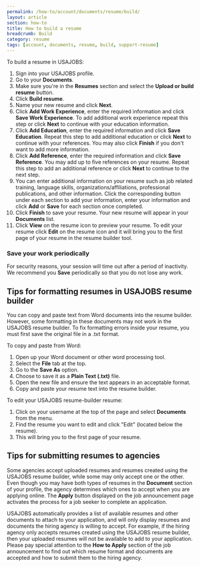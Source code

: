 ```yaml
---
permalink: /how-to/account/documents/resume/build/
layout: article
section: how-to
title: How to build a resume
breadcrumb: Build
category: resume
tags: [account, documents, resume, build, support-resume]
---
```


To build a resume in USAJOBS:

1. Sign into your USAJOBS profile.
2. Go to your **Documents**. 
3. Make sure you're in the **Resumes** section and select the **Upload or build resume** button.
4. Click **Build resume**.
4. Name your new resume and click **Next**.
5. Click **Add Work Experience**, enter the required information and click **Save Work Experience**. To add additional work experience repeat this step or click **Next** to continue with your education information.
6. Click **Add Education**, enter the required information and click **Save Education**. Repeat this step to add additional education or click **Next** to continue with your references. You may also click **Finish** if you don't want to add more information.
7. Click **Add Reference**, enter the required information and click **Save Reference**. You may add up to five references on your resume. Repeat this step to add an additional reference or click **Next** to continue to the next step.  
8. You can enter additional information on your resume such as job related training, language skills, organizations/affiliations, professional publications, and other information. Click the corresponding button under each section to add your information, enter your information and click **Add** or **Save** for each section once completed. 
9. Click **Finish** to save your resume. Your new resume will appear in your **Documents** list.
10. Click **View** on the resume icon to preview your resume. To edit your resume click **Edit** on the resume icon and it will bring you to the first page of your resume in the resume builder tool.

### Save your work periodically

For security reasons, your session will time out after a period of inactivity. We recommend you **Save** periodically so that you do not lose any work.

## Tips for formatting resumes in USAJOBS resume builder

You can copy and paste text from Word documents into the resume builder. However, some formatting in these documents may not work in the USAJOBS resume builder. To fix formatting errors inside your resume, you must first save the original file in a .txt format.

To copy and paste from Word:

1. Open up your Word document or other word processing tool.
2. Select the **File** tab at the top.
2. Go to the **Save As** option.
3. Choose to save it as a **Plain Text (.txt)** file.
4. Open the new file and ensure the text appears in an acceptable format.
5. Copy and paste your resume text into the resume builder.

To edit your USAJOBS resume-builder resume:

1. Click on your username at the top of the page and select **Documents** from the menu.
2. Find the resume you want to edit and click "Edit" (located below the resume).
3. This will bring you to the first page of your resume.

## Tips for submitting resumes to agencies

Some agencies accept uploaded resumes and resumes created using the USAJOBS resume builder, while some may only accept one or the other. Even though you may have both types of resumes in the **Document** section of your profile, the agency determines which ones to accept when you are applying online. The **Apply** button displayed on the job announcement page activates the process for a job seeker to complete an application.

USAJOBS automatically provides a list of available resumes and other documents to attach to your application, and will only display resumes and documents the hiring agency is willing to accept. For example, if the hiring agency only accepts resumes created using the USAJOBS resume builder, then your uploaded resumes will not be available to add to your application. Please pay special attention to the **How to Apply** section of the job announcement to find out which resume format and documents are accepted and how to submit them to the hiring agency.
